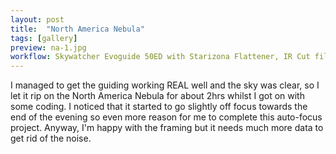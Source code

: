 ```yaml
---
layout: post
title:  "North America Nebula"
tags: [gallery]
preview: na-1.jpg
workflow: Skywatcher Evoguide 50ED with Starizona Flattener, IR Cut filter, SvBony sv505c, guided ~2hrs of data
---
```

I managed to get the guiding working REAL well and the sky was clear, so I let it rip on the North America Nebula for about 2hrs whilst I got on with some coding. I noticed that it started to go slightly off focus towards the end of the evening so even more reason for me to complete this auto-focus project. Anyway, I'm happy with the framing but it needs much more data to get rid of the noise.
